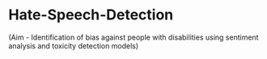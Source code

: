 # Hate-Speech-Detection
(Aim - Identification of bias against people with disabilities using sentiment analysis and toxicity detection models) 
